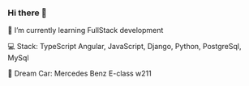 ### Hi there 👋

🌱 I’m currently learning FullStack development

:computer: Stack: TypeScript Angular, JavaScript, Django, Python, PostgreSql, MySql

 :car: Dream Car: Mercedes Benz E-class w211
<!--
**Zhadi-1-s/Zhadi-1-s** is a ✨ _special_ ✨ repository because its `README.md` (this file) appears on your GitHub profile.

Here are some ideas to get you started:

#DD0031
-->
